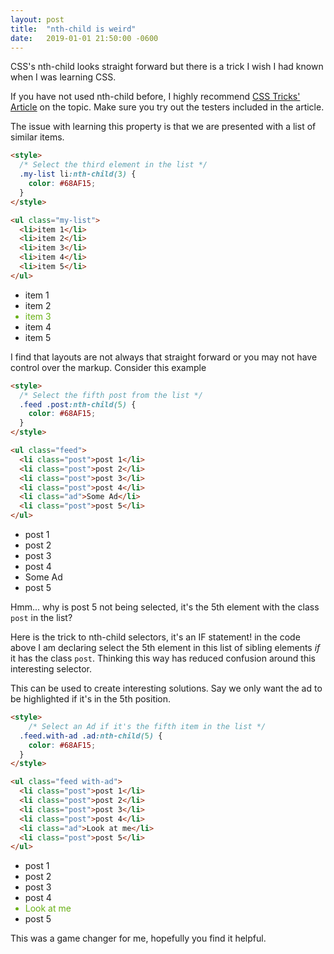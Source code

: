 ```yaml
---
layout: post
title:  "nth-child is weird"
date:   2019-01-01 21:50:00 -0600
---
```


CSS's nth-child looks straight forward but there is a trick I wish I had known when I was learning CSS.

If you have not used nth-child before, I highly recommend [CSS Tricks' Article](https://css-tricks.com/almanac/selectors/n/nth-child/) on the topic. Make sure you try out the testers included in the article.

The issue with learning this property is that we are presented with a list of similar items.

```html
<style>
  /* Select the third element in the list */
  .my-list li:nth-child(3) {
    color: #68AF15;
  }
</style>

<ul class="my-list">
  <li>item 1</li>
  <li>item 2</li>
  <li>item 3</li>
  <li>item 4</li>
  <li>item 5</li>
</ul>
```

<style>
  .my-list li:nth-child(3) {
    color: #68AF15;
  }
</style>

<ul class="my-list">
  <li>item 1</li>
  <li>item 2</li>
  <li>item 3</li>
  <li>item 4</li>
  <li>item 5</li>
</ul>

I find that layouts are not always that straight forward or you may not have control over the markup. Consider this example

```html
<style>
  /* Select the fifth post from the list */
  .feed .post:nth-child(5) {
    color: #68AF15;
  }
</style>

<ul class="feed">
  <li class="post">post 1</li>
  <li class="post">post 2</li>
  <li class="post">post 3</li>
  <li class="post">post 4</li>
  <li class="ad">Some Ad</li>
  <li class="post">post 5</li>
</ul>
```

<style>
  .feed .post:nth-child(5) {
    color: #68AF15;
  }
</style>

<ul class="feed">
  <li class="post">post 1</li>
  <li class="post">post 2</li>
  <li class="post">post 3</li>
  <li class="post">post 4</li>
  <li class="ad">Some Ad</li>
  <li class="post">post 5</li>
</ul>

Hmm... why is post 5 not being selected, it's the 5th element with the class `post` in the list?

Here is the trick to nth-child selectors, it's an IF statement! in the code above I am declaring select the 5th element in this list of sibling elements *if* it has the class `post`. Thinking this way has reduced confusion around this interesting selector.

This can be used to create interesting solutions. Say we only want the ad to be highlighted if it's in the 5th position.

```html
<style>
    /* Select an Ad if it's the fifth item in the list */
  .feed.with-ad .ad:nth-child(5) {
    color: #68AF15;
  }
</style>

<ul class="feed with-ad">
  <li class="post">post 1</li>
  <li class="post">post 2</li>
  <li class="post">post 3</li>
  <li class="post">post 4</li>
  <li class="ad">Look at me</li>
  <li class="post">post 5</li>
</ul>
```

<style>
  .feed.with-ad .ad:nth-child(5) {
    color: #68AF15;
  }
</style>

<ul class="feed with-ad">
  <li class="post">post 1</li>
  <li class="post">post 2</li>
  <li class="post">post 3</li>
  <li class="post">post 4</li>
  <li class="ad">Look at me</li>
  <li class="post">post 5</li>
</ul>

This was a game changer for me, hopefully you find it helpful.

